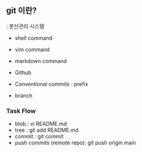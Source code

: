 ## git 이란?
: 분산관리 시스템

- shell command
- vim command
- markdown command

- Github

- Conventional commits : prefix
- branch 

### Task Flow

- blob : vi README.md
- tree : git add README.md
- commit : git commit
- push commits (remote repo): git push origin main
